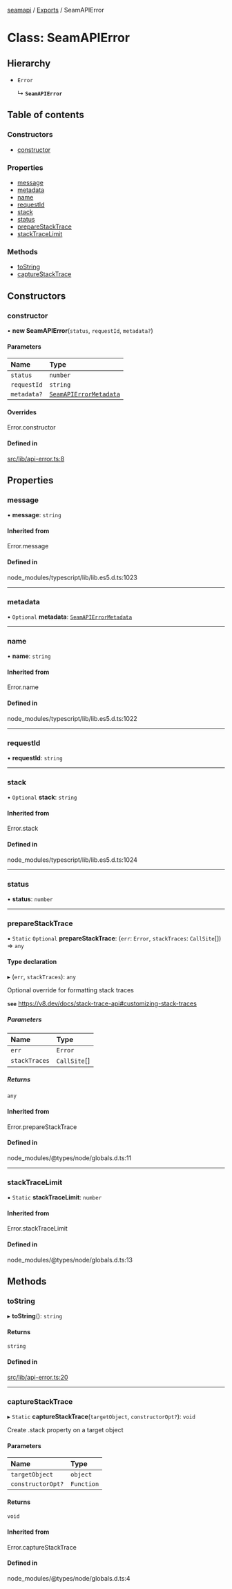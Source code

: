 [seamapi](../README.md) / [Exports](../modules.md) / SeamAPIError

# Class: SeamAPIError

## Hierarchy

- `Error`

  ↳ **`SeamAPIError`**

## Table of contents

### Constructors

- [constructor](SeamAPIError.md#constructor)

### Properties

- [message](SeamAPIError.md#message)
- [metadata](SeamAPIError.md#metadata)
- [name](SeamAPIError.md#name)
- [requestId](SeamAPIError.md#requestid)
- [stack](SeamAPIError.md#stack)
- [status](SeamAPIError.md#status)
- [prepareStackTrace](SeamAPIError.md#preparestacktrace)
- [stackTraceLimit](SeamAPIError.md#stacktracelimit)

### Methods

- [toString](SeamAPIError.md#tostring)
- [captureStackTrace](SeamAPIError.md#capturestacktrace)

## Constructors

### constructor

• **new SeamAPIError**(`status`, `requestId`, `metadata?`)

#### Parameters

| Name | Type |
| :------ | :------ |
| `status` | `number` |
| `requestId` | `string` |
| `metadata?` | [`SeamAPIErrorMetadata`](../interfaces/SeamAPIErrorMetadata.md) |

#### Overrides

Error.constructor

#### Defined in

[src/lib/api-error.ts:8](https://github.com/hello-seam/seamapi-javascript/blob/main/src/lib/api-error.ts#L8)

## Properties

### message

• **message**: `string`

#### Inherited from

Error.message

#### Defined in

node_modules/typescript/lib/lib.es5.d.ts:1023

___

### metadata

• `Optional` **metadata**: [`SeamAPIErrorMetadata`](../interfaces/SeamAPIErrorMetadata.md)

___

### name

• **name**: `string`

#### Inherited from

Error.name

#### Defined in

node_modules/typescript/lib/lib.es5.d.ts:1022

___

### requestId

• **requestId**: `string`

___

### stack

• `Optional` **stack**: `string`

#### Inherited from

Error.stack

#### Defined in

node_modules/typescript/lib/lib.es5.d.ts:1024

___

### status

• **status**: `number`

___

### prepareStackTrace

▪ `Static` `Optional` **prepareStackTrace**: (`err`: `Error`, `stackTraces`: `CallSite`[]) => `any`

#### Type declaration

▸ (`err`, `stackTraces`): `any`

Optional override for formatting stack traces

**`see`** https://v8.dev/docs/stack-trace-api#customizing-stack-traces

##### Parameters

| Name | Type |
| :------ | :------ |
| `err` | `Error` |
| `stackTraces` | `CallSite`[] |

##### Returns

`any`

#### Inherited from

Error.prepareStackTrace

#### Defined in

node_modules/@types/node/globals.d.ts:11

___

### stackTraceLimit

▪ `Static` **stackTraceLimit**: `number`

#### Inherited from

Error.stackTraceLimit

#### Defined in

node_modules/@types/node/globals.d.ts:13

## Methods

### toString

▸ **toString**(): `string`

#### Returns

`string`

#### Defined in

[src/lib/api-error.ts:20](https://github.com/hello-seam/seamapi-javascript/blob/main/src/lib/api-error.ts#L20)

___

### captureStackTrace

▸ `Static` **captureStackTrace**(`targetObject`, `constructorOpt?`): `void`

Create .stack property on a target object

#### Parameters

| Name | Type |
| :------ | :------ |
| `targetObject` | `object` |
| `constructorOpt?` | `Function` |

#### Returns

`void`

#### Inherited from

Error.captureStackTrace

#### Defined in

node_modules/@types/node/globals.d.ts:4
